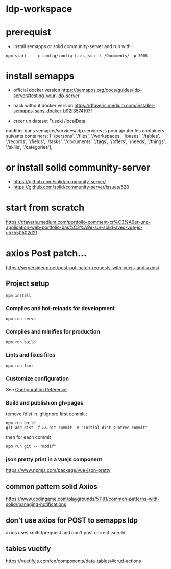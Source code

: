 # ldp-workspace

# prerequist
- install semapps or solid community-server and run with
```
npm start -- -c config/config-file.json -f /Documents/ -p 3005

```

# install semapps
- official docker version
https://semapps.org/docs/guides/ldp-server#testing-your-ldp-server

- hack without docker version
https://dfaveris.medium.com/installer-semapps-sans-docker-b92f3574f07f

- créer un dataset Fuseki /localData

modifier dans semapps/services/ldp.services.js pour ajouter les containers suivants
containers: [ '/persons', '/files',
  '/workspaces', '/bases',
  '/tables', '/records',
  '/fields', '/tasks',
  '/documents', '/tags',
  '/offers', '/needs',
  '/things', '/skills',
  '/categories'],



# or install solid community-server
- https://github.com/solid/community-server/
- https://github.com/solid/community-server/issues/528


# start from scratch
https://dfaveris.medium.com/portfolio-comment-cr%C3%A9er-une-application-web-portfolio-bas%C3%A9e-sur-solid-avec-vue-js-c57b50502d21

# axios Post patch...
https://serversideup.net/post-put-patch-requests-with-vuejs-and-axios/

## Project setup
```
npm install
```

### Compiles and hot-reloads for development
```
npm run serve
```

### Compiles and minifies for production
```
npm run build
```

### Lints and fixes files
```
npm run lint
```

### Customize configuration
See [Configuration Reference](https://cli.vuejs.org/config/).

### Build and publish on gh-pages
remove /dist in .gitignore
first commit :

```
npm run build
git add dist -f && git commit -m "Initial dist subtree commit"
```
then for each commit
```
npm run git -- "modif"
```
### json pretty print in a vuejs component
https://www.npmjs.com/package/vue-json-pretty

## common pattern solid Axios
https://www.codingame.com/playgrounds/51181/common-patterns-with-solid/managing-notifications

## don't use axios for POST to semapps ldp
axios uses xmlhttprequest and don't post correct json-ld

## tables vuetify
https://vuetifyjs.com/en/components/data-tables/#crud-actions
